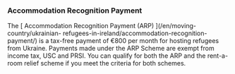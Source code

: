 ###  **Accommodation Recognition Payment**

The [ Accommodation Recognition Payment (ARP) ](/en/moving-country/ukrainian-
refugees-in-ireland/accommodation-recognition-payment/) is a tax-free payment
of €800 per month for hosting refugees from Ukraine. Payments made under the
ARP Scheme are exempt from income tax, USC and PRSI. You can qualify for both
the ARP and the rent-a-room relief scheme if you meet the criteria for both
schemes.
